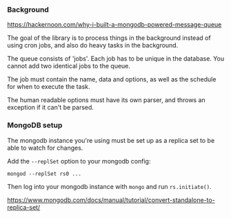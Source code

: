 ### Background

https://hackernoon.com/why-i-built-a-mongodb-powered-message-queue

The goal of the library is to process things in the background instead of using cron jobs, and also do heavy tasks in the background.

The queue consists of 'jobs'. Each job has to be unique in the database. You cannot add two identical jobs to the queue.

The job must contain the name, data and options, as well as the schedule for when to execute the task.

The human readable options must have its own parser, and throws an exception if it can't be parsed.

### MongoDB setup

The mongodb instance you're using must be set up as a replica set to be able to watch for changes.

Add the `--replSet` option to your mongodb config:

```
mongod --replSet rs0 ...
```

Then log into your mongodb instance with `mongo` and run `rs.initiate()`.

https://www.mongodb.com/docs/manual/tutorial/convert-standalone-to-replica-set/
